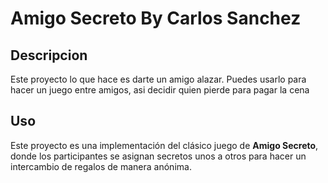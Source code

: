 # Amigo Secreto By Carlos Sanchez

## Descripcion
Este proyecto lo que hace es darte un amigo alazar.
Puedes usarlo para hacer un juego entre amigos, asi decidir quien pierde para pagar la cena

## Uso
Este proyecto es una implementación del clásico juego de **Amigo Secreto**, donde los participantes se asignan secretos unos a otros para hacer un intercambio de regalos de manera anónima.
